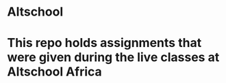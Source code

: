 # Altschool
# This repo holds assignments that were given during the live classes at Altschool Africa 
